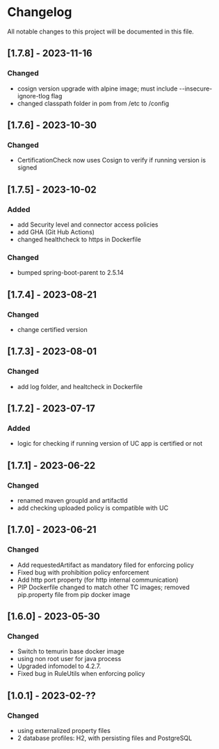 # Changelog
All notable changes to this project will be documented in this file.

## [1.7.8] - 2023-11-16

### Changed
 - cosign version upgrade with alpine image; must include --insecure-ignore-tlog flag
 - changed classpath folder in pom from /etc to /config
 
## [1.7.6] - 2023-10-30

### Changed

 - CertificationCheck now uses Cosign to verify if running version is signed

## [1.7.5] - 2023-10-02

### Added

 - add Security level and connector access policies
 - add GHA (Git Hub Actions)
 - changed healthcheck to https in Dockerfile
 
### Changed 
 - bumped spring-boot-parent to 2.5.14

## [1.7.4] - 2023-08-21

### Changed

 - change certified version

## [1.7.3] - 2023-08-01

### Changed

 - add log folder, and healtcheck in Dockerfile

## [1.7.2] - 2023-07-17

### Added

 - logic for checking if running version of UC app is certified or not

## [1.7.1] - 2023-06-22

### Changed

 - renamed maven groupId and artifactId
 - add checking uploaded policy is compatible with UC
  
## [1.7.0] - 2023-06-21

### Changed

 - Add requestedArtifact as mandatory filed for enforcing policy
 - Fixed bug with prohibition policy enforcement 
 - Add http port property (for http internal communication)
 - PIP Dockerfile changed to match other TC images; removed pip.property file from pip docker image

## [1.6.0] - 2023-05-30

### Changed
 
 - Switch to temurin base docker image
 - using non root user for java process
 - Upgraded infomodel to 4.2.7.
 - Fixed bug in RuleUtils when enforcing policy 

## [1.0.1] - 2023-02-??

### Changed

 - using externalized property files
 - 2 database profiles: H2, with persisting files and PostgreSQL